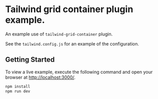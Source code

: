 # Tailwind grid container plugin example.

An example use of `tailwind-grid-container` plugin.

See the `tailwind.config.js` for an example of the configuration.

## Getting Started

To view a live example, execute the following command and open your browser at [http://localhost:3000/](http://localhost:3000/).

```bash
npm install
npm run dev
```
